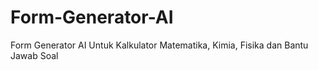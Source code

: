 # Form-Generator-AI
Form Generator AI Untuk Kalkulator Matematika, Kimia, Fisika dan Bantu Jawab Soal
